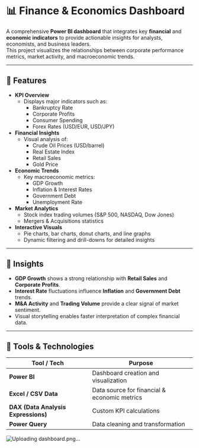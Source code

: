 # 📊 Finance & Economics Dashboard

A comprehensive **Power BI dashboard** that integrates key **financial** and **economic indicators** to provide actionable insights for analysts, economists, and business leaders.  
This project visualizes the relationships between corporate performance metrics, market activity, and macroeconomic trends.

---

## 🚀 Features

- **KPI Overview**
  - Displays major indicators such as:
    - Bankruptcy Rate  
    - Corporate Profits  
    - Consumer Spending  
    - Forex Rates (USD/EUR, USD/JPY)
- **Financial Insights**
  - Visual analysis of:
    - Crude Oil Prices (USD/barrel)  
    - Real Estate Index  
    - Retail Sales  
    - Gold Price
- **Economic Trends**
  - Key macroeconomic metrics:
    - GDP Growth  
    - Inflation & Interest Rates  
    - Government Debt  
    - Unemployment Rate
- **Market Analytics**
  - Stock index trading volumes (S&P 500, NASDAQ, Dow Jones)  
  - Mergers & Acquisitions statistics
- **Interactive Visuals**
  - Pie charts, bar charts, donut charts, and line graphs  
  - Dynamic filtering and drill-downs for detailed insights

---

## 🧠 Insights

- **GDP Growth** shows a strong relationship with **Retail Sales** and **Corporate Profits**.  
- **Interest Rate** fluctuations influence **Inflation** and **Government Debt** trends.  
- **M&A Activity** and **Trading Volume** provide a clear signal of market sentiment.  
- Visual storytelling enables faster interpretation of complex financial data.

---

## 🧩 Tools & Technologies

| Tool / Tech | Purpose |
|--------------|----------|
| **Power BI** | Dashboard creation and visualization |
| **Excel / CSV Data** | Data source for financial & economic metrics |
| **DAX (Data Analysis Expressions)** | Custom KPI calculations |
| **Power Query** | Data cleaning and transformation |<img width="585" height="332" alt="dashboard" src="https://github.com/user-attachments/assets/d1246e22-da6a-41c4-815b-58fe054a9a36" />
![Uploading dashboard.png…]()






